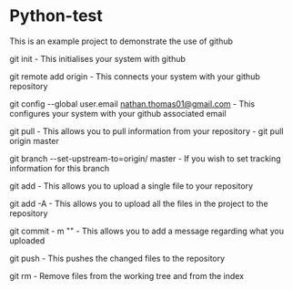 # Python-test
This is an example project to demonstrate the use of github

git init
    - This initialises your system with github

git remote add origin <url>
    - This connects your system with your github repository

git config --global user.email <email> nathan.thomas01@gmail.com
    - This configures your system with your github associated email

git pull <remote> <branch>
    - This allows you to pull information from your repository
    - git pull origin master

git branch --set-upstream-to=origin/<branch> master
    - If you wish to set tracking information for this branch

git add <file>
    - This allows you to upload a single file to your repository

git add -A
    - This allows you to upload all the files in the project to the repository

git commit - m ""
    - This allows you to add a message regarding what you uploaded

git push
    - This pushes the changed files to the repository

git rm
    - Remove files from the working tree and from the index